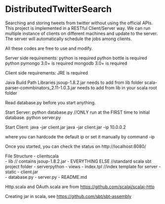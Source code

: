 # DistributedTwitterSearch
Searching and storing tweets from twitter without using the official APIs. This project is implemented in a RESTful Client/Server way. We can run multiple instance of clients on different machines and update to the server. The server will automatically schedule the jobs among clients.

All these codes are free to use and modify. 

Server side requirements:
	python is required
	python bottle is required
	python pymongo 3.0+ is required
	mongodb 3.0+ is required


Client side requirements:
	JRE is required


Java Build Path Libraries
jsoup-1.8.2.jar needs to add from lib folder
scala-parser-commbinators_2.11-1.0.3.jar needs to add from lib in your scala root folder


Read database.py before you start anything.

Start Server: 
python database.py  //ONLY run at the FIRST time to initial database. 
python server.py

Start Client:
java -jar client.jar 
java -jar client.jar -ip 10.0.0.2

where you can hardcode the default ip or set it manually by command -ip

Once you started, you can check the status on http://localhost:8080/


File Structure
	- clientscala	
		- lib // contains jsoup-1.8.2.jar 
		- EVERYTHING ELSE //standard scala sbt project folder
	- serverpython
		- views
			- index.tpl   //index template for server
		- static
			- client.jar  
		- database.py
		- server.py
	- README.md


Http.scala and OAuth.scala are from https://github.com/scalaj/scalaj-http


Creating jar in scala, see https://github.com/sbt/sbt-assembly